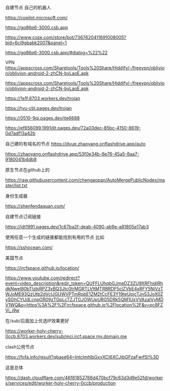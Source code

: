 自建节点
自己的机器人

https://copilot.microsoft.com/


https://gq86p6-3000.csb.app



https://www.coze.com/store/bot/7367620411691008005?bid=6ci9gbabk2007&panel=1




https://gq86p6-3000.csb.app/#dialog=%22%22


VPN
https://appscross.com/Sharetools/Tools%20Share/Hiddify/-/freevpn/oblivion/oblivion-android-2-zhCN-byLaoE.apk


https://appscross.com/Sharetools/Tools%20Share/Hiddify/-/freevpn/oblivion/oblivion-android-2-zhCN-byLaoE.apk



https://1e1f.8703.workers.dev/trojan

https://tyu-cbl.pages.dev/trojan


https://0510-9qi.pages.dev/jte6688


https://ef656099.1991djt.pages.dev/72a03dec-85bc-4150-8619-0d7adf13a42b




自己建的有域名的节点
https://dyue.zhaoyang.onflashdrive.app/auto

https://zhaoyang.onflashdrive.app/53f0e34b-6e76-45a5-8aa7-9180041b4db8



原生节点在github上的

https://raw.githubusercontent.com/chengaopan/AutoMergePublicNodes/master/list.txt



身份生成器

https://shenfendaquan.com/



自建节点订阅链接



https://jdt1991.pages.dev/1c67ba2f-deab-4090-ab9e-a81805e17ab3



使用任意一个生成的链接都能找到有用的节点
比如

https://sshocean.com/


美国节点

https://ircfspace.github.io/location/



https://www.youtube.com/redirect?event=video_description&redir_token=QUFFLUhqbGJmeDZ3ZU9XRFhidjRhdkNwel80bTlzbjRPZ3xBQ3Jtc0trMGRTLVltMTRBRDF5clZVbE4xRFY5NjVzTWJoME93QzUtb2dVclJGUWVPTmRpbE1ZM2tCcFE3Y19teUpjcTJnS3JoX0ZySGhCYUdLcnpOR09zTGpLcTZJTGJOWUpURG5DRk5QM1UxVVAzalVvMDV1WQ&q=https%3A%2F%2Fircfspace.github.io%2Flocation%2F&v=pc8FZVi_j9w




在/sub/后面加上优选IP效果更好

https://worker-holy-cherry-0ccb.8703.workers.dev/sub/mci.ircf.space,my.domain.me


clash公用节点

https://fofa.info/result?qbase64=IntcImhlbGxvXCI6XCJjbGFzaFwifSI%3D


这是总体


https://dash.cloudflare.com/46f81852768d470bcf79c63d3d9e52fd/workers/services/edit/worker-holy-cherry-0ccb/production
